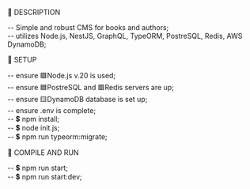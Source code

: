 📌 DESCRIPTION

-- Simple and robust CMS for books and authors; <br />
-- utilizes Node.js, NestJS, GraphQL, TypeORM, PostreSQL, Redis, AWS DynamoDB; <br />

🔌 SETUP

-- ensure 🟩Node.js v.20 is used; <br />
-- ensure 🟦PostreSQL and 🟥Redis servers are up; <br />
-- ensure 🟨DynamoDB database is set up; <br />
-- ensure .env is complete; <br />
-- 💲 npm install; <br />
-- 💲 node init.js; <br />
-- 💲 npm run typeorm:migrate; <br />

🚀 COMPILE AND RUN

-- 💲 npm run start; <br />
-- 💲 npm run start:dev; <br />